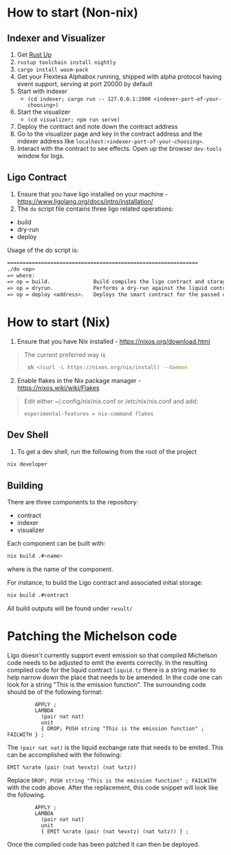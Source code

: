 # How to start (Non-nix)

## Indexer and Visualizer

1. Get [Rust Up](https://rustup.rs)
2. `rustup toolchain install nightly`
3. `cargo install wasm-pack`
4. Get your Flextesa Alphabox running, shipped with alpha protocol having event support, serving at port 20000 by default
4. Start with indexer
    - `(cd indexer; cargo run -- 127.0.0.1:2000 <indexer-port-of-your-choosing>)`
5. Start the visualizer
    - `(cd visualizer; npm run serve)`
6. Deploy the contract and note down the contract address
7. Go to the visualizer page and key in the contract address and the indexer address like `localhost:<indexer-port-of-your-choosing>`.
8. Interact with the contract to see effects. Open up the browser `dev-tools` window for logs.

## Ligo Contract

1. Ensure that you have ligo installed on your machine - https://www.ligolang.org/docs/intro/installation/
2. The `do` script file contains three ligo related operations:
- build
- dry-run
- deploy

Usage of the do script is:

```txt
==============================================================
./do <op>
=> where:
=> op = build.              Build compiles the ligo contract and storage
=> op = dryrun.             Performs a dry-run against the liquid contract that deposits a test amount of XTZ
=> op = deploy <address>.   Deploys the smart contract for the passed user address
```

# How to start (Nix)

1. Ensure that you have Nix installed - https://nixos.org/download.html

> The current preferred way is
>  ```bash
>   sh <(curl -L https://nixos.org/nix/install) --daemon
>  ```

2. Enable flakes in the Nix package manager - https://nixos.wiki/wiki/Flakes

> Edit either ~/.config/nix/nix.conf or /etc/nix/nix.conf and add:
> ```
> experimental-features = nix-command flakes
> ```

## Dev Shell

1. To get a dev shell, run the following from the root of the project

```bash
nix developer
```

## Building

There are three components to the repository:
- contract
- indexer
- visualizer

Each component can be built with:
```bash
nix build .#<name>
```
where <name> is the name of the component.

For instance, to build the Ligo contract and associated initial storage:

```bash
nix build .#contract
```
All build outputs will be found under `result/`


# Patching the Michelson code

Ligo doesn't currently support event emission so that compiled Michelson code needs to be adjusted to emit the events correctly.  In the resulting compiled code for the liquid contract `liquid.tz` there is a string marker to help narrow down the place that needs to be amended.  In the code one can look for a string "This is the emission function".  The surrounding code should be of the following format:

```Michelson
         APPLY ;
         LAMBDA
           (pair nat nat)
           unit
           { DROP; PUSH string "This is the emission function" ; FAILWITH } ;
```

The `(pair nat nat)` is the liquid exchange rate that needs to be emited.  This can be accomplished with the following:

```Michelson
EMIT %xrate (pair (nat %evxtz) (nat %xtz))
```
Replace `DROP; PUSH string "This is the emission function" ; FAILWITH` with the code above.
After the replacement, this code snippet will look like the following.
```Michelson
         APPLY ;
         LAMBDA
           (pair nat nat)
           unit
           { EMIT %xrate (pair (nat %evxtz) (nat %xtz)) } ;
```

Once the compiled code has been patched it can then be deployed.

